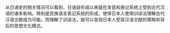 从日语史的相关情况可以看到，日语自形成以来就在发音和表记系统上受到古代汉语的诸多影响。特别是民族语言表记系统的形成，使得日本人使用训读法理解古代汉语文献成为可能。而理解了训读法，就可以发现日本人受容汉语文献的策略和背后的思想文化模式。